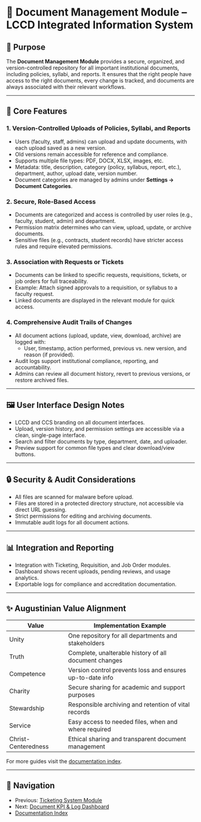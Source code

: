 # 📁 Document Management Module – LCCD Integrated Information System

## 🎯 Purpose

The **Document Management Module** provides a secure, organized, and version-controlled repository for all important institutional documents, including policies, syllabi, and reports. It ensures that the right people have access to the right documents, every change is tracked, and documents are always associated with their relevant workflows.

---

## 🧩 Core Features

### 1. Version-Controlled Uploads of Policies, Syllabi, and Reports
- Users (faculty, staff, admins) can upload and update documents, with each upload saved as a new version.
- Old versions remain accessible for reference and compliance.
- Supports multiple file types: PDF, DOCX, XLSX, images, etc.
- Metadata: title, description, category (policy, syllabus, report, etc.), department, author, upload date, version number.
- Document categories are managed by admins under **Settings → Document Categories**.

### 2. Secure, Role-Based Access
- Documents are categorized and access is controlled by user roles (e.g., faculty, student, admin) and department.
- Permission matrix determines who can view, upload, update, or archive documents.
- Sensitive files (e.g., contracts, student records) have stricter access rules and require elevated permissions.

### 3. Association with Requests or Tickets
- Documents can be linked to specific requests, requisitions, tickets, or job orders for full traceability.
- Example: Attach signed approvals to a requisition, or syllabus to a faculty request.
- Linked documents are displayed in the relevant module for quick access.

### 4. Comprehensive Audit Trails of Changes
- All document actions (upload, update, view, download, archive) are logged with:
  - User, timestamp, action performed, previous vs. new version, and reason (if provided).
- Audit logs support institutional compliance, reporting, and accountability.
- Admins can review all document history, revert to previous versions, or restore archived files.

---

## 🖼️ User Interface Design Notes

- LCCD and CCS branding on all document interfaces.
- Upload, version history, and permission settings are accessible via a clean, single-page interface.
- Search and filter documents by type, department, date, and uploader.
- Preview support for common file types and clear download/view buttons.

---

## 🔒 Security & Audit Considerations

- All files are scanned for malware before upload.
- Files are stored in a protected directory structure, not accessible via direct URL guessing.
- Strict permissions for editing and archiving documents.
- Immutable audit logs for all document actions.

---

## 📊 Integration and Reporting

- Integration with Ticketing, Requisition, and Job Order modules.
- Dashboard shows recent uploads, pending reviews, and usage analytics.
- Exportable logs for compliance and accreditation documentation.

---

## ✨ Augustinian Value Alignment

| Value           | Implementation Example                                          |
|-----------------|----------------------------------------------------------------|
| Unity           | One repository for all departments and stakeholders            |
| Truth           | Complete, unalterable history of all document changes          |
| Competence      | Version control prevents loss and ensures up-to-date info      |
| Charity         | Secure sharing for academic and support purposes               |
| Stewardship     | Responsible archiving and retention of vital records           |
| Service         | Easy access to needed files, when and where required           |
| Christ-Centeredness | Ethical sharing and transparent document management        |
For more guides visit the [documentation index](README.md).

---

## 🚀 Navigation
- Previous: [Ticketing System Module](Ticketing_System_Module.md)
- Next: [Document KPI & Log Dashboard](document-kpi-log-dashboard.md)
- [Documentation Index](README.md)

